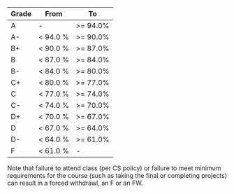 |Grade|From|To|
|---|--------|--------|
|A  | -      |>= 94.0%|
|A- |< 94.0 %|>= 90.0%|
|B+ |< 90.0 %|>= 87.0%|
|B  |< 87.0 %|>= 84.0%|
|B- |< 84.0 %|>= 80.0%|
|C+ |< 80.0 %|>= 77.0%|
|C  |< 77.0 %|>= 74.0%|
|C- |< 74.0 %|>= 70.0%|
|D+ |< 70.0 %|>= 67.0%|
|D  |< 67.0 %|>= 64.0%|
|D- |< 64.0 %|>= 61.0%|
|F  |< 61.0 %|- |

Note that failure to attend class (per CS policy) or failure to meet minimum requirements for the course (such as taking the final or completing projects) can result in a forced withdrawl, an F or an FW.
